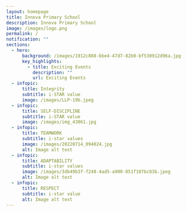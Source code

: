 ```yaml
---
layout: homepage
title: Innova Primary School
description: Innova Primary School
image: /images/logo.png
permalink: /
notification: ""
sections:
  - hero:
      background: /images/1912c888-bbe4-47d7-82b0-bf530912d96a.jpg
      key_highlights:
        - title: Exciting Events
          description: ""
          url: Exciting Events
  - infopic:
      title: Integrity
      subtitle: i-STAR value
      image: /images/LLP-19b.jpeg
  - infopic:
      title: SELF-DISCIPLINE
      subtitle: i-STAR value
      image: /images/img_43061.jpg
  - infopic:
      title: TEAMWORK
      subtitle: i-star values
      image: /images/20220714_094024.jpg
      alt: Image alt text
  - infopic:
      title: ADAPTABILITY
      subtitle: i-star values
      image: /images/3db49b3f-f248-4ad5-a900-851f107bc83b.jpeg
      alt: Image alt text
  - infopic:
      title: RESPECT
      subtitle: i-star value
      alt: Image alt text
---
```

